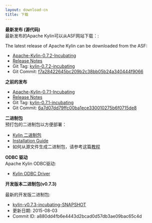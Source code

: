 ```yaml
---
layout: download-cn
title: 下载
---
```


__最新发布 (源代码)__  
最新发布的Apache Kylin可以从ASF网站下载：:

The latest release of Apache Kylin can be downloaded from the ASF:
  * [Apache-Kylin-0.7.2-Incubating](http://www.apache.org/dyn/closer.cgi/incubator/kylin/apache-kylin-0.7.2-incubating)
  * [Release Notes](../docs/release_notes.html)
  * Git Tag: [kylin-0.7.2-incubating](https://github.com/apache/incubator-kylin/tree/kylin-0.7.2-incubating)
  * Git Commit: [f7a28422645bc209b2c38bb05b24a340444f9066](https://github.com/apache/incubator-kylin/commit/f7a28422645bc209b2c38bb05b24a340444f9066)


__之前的发布__  
  * [Apache-Kylin-0.7.1-Incubating](http://www.apache.org/dyn/closer.cgi/incubator/kylin/apache-kylin-0.7.1-incubating)
  * [Release Notes](http://kylin.incubator.apache.org/docs/release_notes.html)
  * Git Tag: [kylin-0.7.1-incubating](https://github.com/apache/incubator-kylin/tree/kylin-0.7.1-incubating)
  * Git Commit: [6a7d07dd79ffc00ba1ece330010275b6f0715de8](https://github.com/apache/incubator-kylin/commit/6a7d07dd79ffc00ba1ece330010275b6f0715de8)

__二进制包__  
预打包的二进制包以方便部署：

  * [Kylin 二进制包](kylin-0.7.2-incubating.tar.gz)
  * [Installation Guide](../docs/install)
  * 如何从源文件生成二进制包，请参考这篇[教程](http://kylin.incubator.apache.org/docs/howto/howto_package.html)

__ODBC 驱动__  
Apache Kylin ODBC驱动:

  * [Kylin ODBC Driver](KylinODBCDriver.zip)

__开发版本二进制包(v0.7.3)__

最新的开发版二进制包:

  * [kylin-v0.7.3-incubating-SNAPSHOT](kylin-0.7.3-incubating-SNAPSHOT.tar.gz)
  * 更新日期: 2015-08-03
  * Commit ID: a880dd4fb6e4443d2bcad0d57db3ae09bac65c4d

